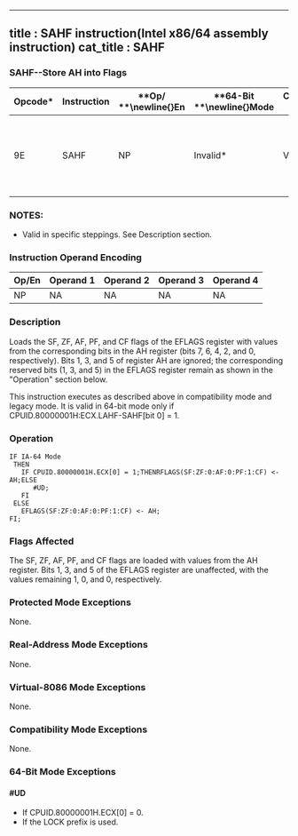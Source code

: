 ----------------------------
title : SAHF instruction(Intel x86/64 assembly instruction)
cat_title : SAHF
----------------------------
### SAHF--Store AH into Flags


|**Opcode***|**Instruction**|**Op/ **\newline{}**En**|**64-Bit **\newline{}**Mode**|**Compat/**\newline{}**Leg Mode**|**Description**|
|-----------|---------------|------------------------|-----------------------------|---------------------------------|---------------|
|9E|SAHF|NP|Invalid*|Valid|Loads SF, ZF, AF, PF, and CF from AH into EFLAGS register.|
### NOTES:


* Valid in specific steppings. See Description section.

### Instruction Operand Encoding


|Op/En|Operand 1|Operand 2|Operand 3|Operand 4|
|-----|---------|---------|---------|---------|
|NP|NA|NA|NA|NA|
### Description


Loads the SF, ZF, AF, PF, and CF flags of the EFLAGS register with values from the corresponding bits in the AH register (bits 7, 6, 4, 2, and 0, respectively). Bits 1, 3, and 5 of register AH are ignored; the corresponding reserved bits (1, 3, and 5) in the EFLAGS register remain as shown in the "Operation" section below.

This instruction executes as described above in compatibility mode and legacy mode. It is valid in 64-bit mode only if CPUID.80000001H:ECX.LAHF-SAHF[bit 0] = 1.


### Operation

```info-verb
IF IA-64 Mode
 THEN
   IF CPUID.80000001H.ECX[0] = 1;THENRFLAGS(SF:ZF:0:AF:0:PF:1:CF) <- AH;ELSE
      #UD;
   FI
 ELSE
   EFLAGS(SF:ZF:0:AF:0:PF:1:CF) <- AH;
FI;
```
### Flags Affected


The SF, ZF, AF, PF, and CF flags are loaded with values from the AH register. Bits 1, 3, and 5 of the EFLAGS register are unaffected, with the values remaining 1, 0, and 0, respectively.


### Protected Mode Exceptions



None.


### Real-Address Mode Exceptions



None.


### Virtual-8086 Mode Exceptions



None.


### Compatibility Mode Exceptions



None.


### 64-Bit Mode Exceptions

#### #UD
* If CPUID.80000001H.ECX[0] = 0.
* If the LOCK prefix is used.
